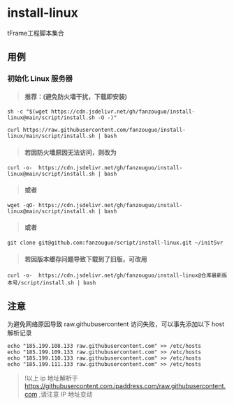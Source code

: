 # install-linux
tFrame工程脚本集合

## 用例

### 初始化 Linux 服务器
> #### 推荐：(避免防火墙干扰，下载即安装)
```shell
sh -c "$(wget https://cdn.jsdelivr.net/gh/fanzouguo/install-linux@main/script/install.sh -O -)"
```

```shell
curl https://raw.githubusercontent.com/fanzouguo/install-linux/main/script/install.sh | bash
```
> #### 若因防火墙原因无法访问，则改为
```shell
curl -o-  https://cdn.jsdelivr.net/gh/fanzouguo/install-linux@main/script/install.sh | bash
```

> #### 或者
```shell
wget -qO- https://cdn.jsdelivr.net/gh/fanzouguo/install-linux@main/script/install.sh | bash
```

> #### 或者
```shell
git clone git@github.com:fanzouguo/script/install-linux.git ~/initSvr
```

> #### 若因版本缓存问题导致下载到了旧版，可改用
```shell
curl -o-  https://cdn.jsdelivr.net/gh/fanzouguo/install-linux@仓库最新版本号/script/install.sh | bash
```

## 注意

为避免网络原因导致 raw.githubusercontent 访问失败，可以事先添加以下 host 解析记录
``` shell
echo "185.199.108.133 raw.githubusercontent.com" >> /etc/hosts
echo "185.199.109.133 raw.githubusercontent.com" >> /etc/hosts
echo "185.199.110.133 raw.githubusercontent.com" >> /etc/hosts
echo "185.199.111.133 raw.githubusercontent.com" >> /etc/hosts
```

> !以上 ip 地址解析于 https://githubusercontent.com.ipaddress.com/raw.githubusercontent.com ,请注意 IP 地址变动
